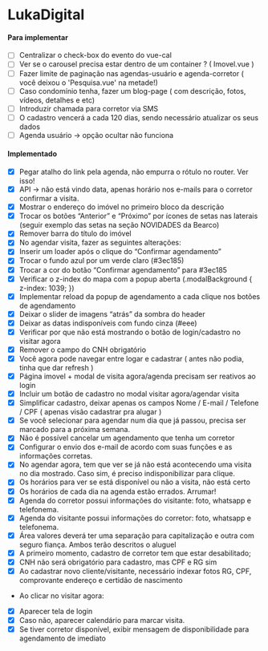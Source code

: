 # LukaDigital 
#### Para implementar
- [ ] Centralizar o check-box do evento do vue-cal
- [ ] Ver se o carousel precisa estar dentro de um container ? ( Imovel.vue )
- [ ] Fazer limite de paginação nas agendas-usuário e agenda-corretor ( você deixou o 'Pesquisa.vue' na metade!)
- [ ] Caso condomínio tenha, fazer um blog-page ( com descrição, fotos, vídeos, detalhes e etc)
- [ ] Introduzir chamada para corretor via SMS
- [ ] O cadastro vencerá a cada 120 dias, sendo necessário atualizar os seus dados
- [ ] Agenda usuário -> opção ocultar não funciona

#### Implementado
- [x] Pegar atalho do link pela agenda, não empurra o rótulo no router. Ver isso!
- [x] API -> não está vindo data, apenas horário nos e-mails para o corretor confirmar a visita.
- [x] Mostrar o endereço do imóvel no primeiro bloco da descrição
- [x] Trocar os botões “Anterior” e “Próximo” por ícones de setas nas laterais (seguir exemplo das setas na seção NOVIDADES da Bearco)
- [x] Remover barra do título do imóvel
- [x] No agendar visita, fazer as seguintes alterações:
- [x] Inserir um loader após o clique do “Confirmar agendamento”
- [x] Trocar o fundo azul por um verde claro (#3ec185)
- [x] Trocar a cor do botão “Confirmar agendamento” para #3ec185
- [x] Verificar o z-index do mapa com a popup aberta (.modalBackground { z-index: 1039; })
- [x] Implementar reload da popup de agendamento a cada clique nos botões de agendamento
- [x] Deixar o slider de imagens “atrás” da sombra do header
- [x] Deixar as datas indisponíveis com fundo cinza (#eee)
- [x] Verificar por que não está mostrando o botão de login/cadastro no visitar agora
- [x] Remover o campo do CNH obrigatório
- [x] Você agora pode navegar entre logar e cadastrar ( antes não podia, tinha que dar refresh )
- [x] Página imovel + modal de visita agora/agenda precisam ser reativos ao login
- [x] Incluir um botão de cadastro no modal visitar agora/agendar visita
- [x] Simplificar cadastro, deixar apenas os campos Nome / E-mail / Telefone / CPF ( apenas visão cadastrar pra alugar )
- [x] Se você selecionar para agendar num dia que já passou, precisa ser marcado para a próxima semana.
- [x] Não é possível cancelar um agendamento que tenha um corretor
- [x] Configurar o envio dos e-mail de acordo com suas funções e as informações corretas.
- [x] No agendar agora, tem que ver se já não está acontecendo uma visita no dia mostrado. Caso sim, é preciso indisponibilizar para clique.
- [x] Os horários para ver se está disponível ou não a visita, não está certo
- [x] Os horários de cada dia na agenda estão errados. Arrumar!
- [x] Agenda do corretor possui informações do visitante: foto, whatsapp e telefonema.
- [x] Agenda do visitante possui informações do corretor: foto, whatsapp e telefonema.
- [x] Área valores deverá ter uma separação para capitalização e outra com seguro fiança. Ambos terão descritos o aluguel
- [x] A primeiro momento, cadastro de corretor tem que estar desabilitado;
- [x] CNH não será obrigatório para cadastro, mas CPF e RG sim 
- [x] Ao cadastrar novo cliente/visitante, necessário indexar fotos RG, CPF, comprovante endereço e certidão de nascimento
- Ao clicar no visitar agora:
-  [x] Aparecer tela de login
-  [x] Caso não, aparecer calendário para marcar visita.
-  [x] Se tiver corretor disponível, exibir mensagem de disponibilidade para agendamento de imediato
